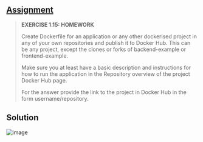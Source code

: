 ## [Assignment](https://courses.mooc.fi/org/uh-cs/courses/devops-with-docker/chapter-2/utilizing-tools-from-the-registry#3a23e02b-eebf-4fbf-aaf7-623c16722e27)

> **EXERCISE 1.15: HOMEWORK**
> 
> Create Dockerfile for an application or any other dockerised project in any of your own repositories and publish it to Docker Hub. This can be any project, except the clones or forks of backend-example or frontend-example.
> 
> Make sure you at least have a basic description and instructions for how to run the application in the Repository overview of the project Docker Hub page.
>
> For the answer provide the link to the project in Docker Hub in the form username/repository.

## Solution

![image](https://github.com/user-attachments/assets/1200a885-212e-4368-812e-5062ed5cefc9)
